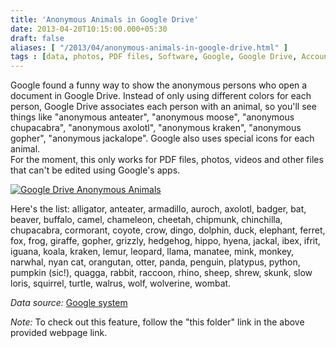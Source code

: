 ```yaml
---
title: 'Anonymous Animals in Google Drive'
date: 2013-04-20T10:15:00.000+05:30
draft: false
aliases: [ "/2013/04/anonymous-animals-in-google-drive.html" ]
tags : [data, photos, PDF files, Software, Google, Google Drive, Accounts, videos]
---
```


  
  

Google found a funny way to show the anonymous persons who open a document in Google Drive. Instead of only using different colors for each person, Google Drive associates each person with an animal, so you'll see things like "anonymous anteater", "anonymous moose", "anonymous chupacabra", "anonymous axolotl", "anonymous kraken", "anonymous gopher", "anonymous jackalope". Google also uses special icons for each animal.  
For the moment, this only works for PDF files, photos, videos and other files that can't be edited using Google's apps.

[![Google Drive Anonymous Animals](http://1.bp.blogspot.com/-HDKNYz88524/UXIbbYNtZCI/AAAAAAAAA-M/qUlVO7nasF0/s1600/google-docs-animal-viewers-2.png "Anonymous Animals")](http://1.bp.blogspot.com/-HDKNYz88524/UXIbbYNtZCI/AAAAAAAAA-M/qUlVO7nasF0/s1600/google-docs-animal-viewers-2.png)

  

Here's the list: alligator, anteater, armadillo, auroch, axolotl, badger, bat, beaver, buffalo, camel, chameleon, cheetah, chipmunk, chinchilla, chupacabra, cormorant, coyote, crow, dingo, dolphin, duck, elephant, ferret, fox, frog, giraffe, gopher, grizzly, hedgehog, hippo, hyena, jackal, ibex, ifrit, iguana, koala, kraken, lemur, leopard, llama, manatee, mink, monkey, narwhal, nyan cat, orangutan, otter, panda, penguin, platypus, python, pumpkin (sic!), quagga, rabbit, raccoon, rhino, sheep, shrew, skunk, slow loris, squirrel, turtle, walrus, wolf, wolverine, wombat.

  

_Data source:_ [Google system](http://googlesystem.blogspot.in/2013/04/anonymous-animals-in-google-drive.html)

  

_Note:_ To check out this feature, follow the "this folder" link in the above provided webpage link.